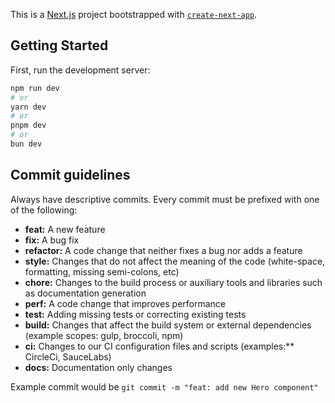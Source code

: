 This is a [Next.js](https://nextjs.org) project bootstrapped with [`create-next-app`](https://nextjs.org/docs/app/api-reference/cli/create-next-app).

## Getting Started

First, run the development server:

```bash
npm run dev
# or
yarn dev
# or
pnpm dev
# or
bun dev
```

## Commit guidelines

Always have descriptive commits. Every commit must be prefixed with one of the following:

- **feat:** A new feature
- **fix:** A bug fix
- **refactor:** A code change that neither fixes a bug nor adds a feature
- **style:** Changes that do not affect the meaning of the code (white-space, formatting, missing semi-colons, etc)
- **chore:** Changes to the build process or auxiliary tools and libraries such as documentation generation
- **perf:** A code change that improves performance
- **test:** Adding missing tests or correcting existing tests
- **build:** Changes that affect the build system or external dependencies (example scopes: gulp, broccoli, npm)
- **ci:** Changes to our CI configuration files and scripts (examples:\*\* CircleCi, SauceLabs)
- **docs:** Documentation only changes

Example commit would be `git commit -m "feat: add new Hero component"`
